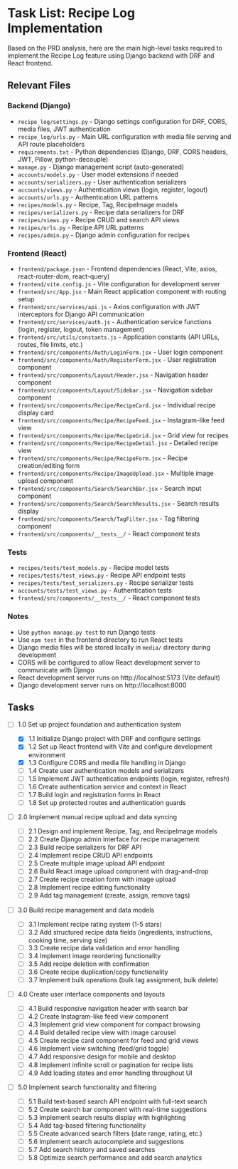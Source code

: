 # Task List: Recipe Log Implementation

Based on the PRD analysis, here are the main high-level tasks required to implement the Recipe Log feature using Django
backend with DRF and React frontend.

## Relevant Files

### Backend (Django)

- `recipe_log/settings.py` - Django settings configuration for DRF, CORS, media files, JWT authentication
- `recipe_log/urls.py` - Main URL configuration with media file serving and API route placeholders
- `requirements.txt` - Python dependencies (Django, DRF, CORS headers, JWT, Pillow, python-decouple)
- `manage.py` - Django management script (auto-generated)
- `accounts/models.py` - User model extensions if needed
- `accounts/serializers.py` - User authentication serializers
- `accounts/views.py` - Authentication views (login, register, logout)
- `accounts/urls.py` - Authentication URL patterns
- `recipes/models.py` - Recipe, Tag, RecipeImage models
- `recipes/serializers.py` - Recipe data serializers for DRF
- `recipes/views.py` - Recipe CRUD and search API views
- `recipes/urls.py` - Recipe API URL patterns
- `recipes/admin.py` - Django admin configuration for recipes

### Frontend (React)

- `frontend/package.json` - Frontend dependencies (React, Vite, axios, react-router-dom, react-query)
- `frontend/vite.config.js` - Vite configuration for development server
- `frontend/src/App.jsx` - Main React application component with routing setup
- `frontend/src/services/api.js` - Axios configuration with JWT interceptors for Django API communication
- `frontend/src/services/auth.js` - Authentication service functions (login, register, logout, token management)
- `frontend/src/utils/constants.js` - Application constants (API URLs, routes, file limits, etc.)
- `frontend/src/components/Auth/LoginForm.jsx` - User login component
- `frontend/src/components/Auth/RegisterForm.jsx` - User registration component
- `frontend/src/components/Layout/Header.jsx` - Navigation header component
- `frontend/src/components/Layout/Sidebar.jsx` - Navigation sidebar component
- `frontend/src/components/Recipe/RecipeCard.jsx` - Individual recipe display card
- `frontend/src/components/Recipe/RecipeFeed.jsx` - Instagram-like feed view
- `frontend/src/components/Recipe/RecipeGrid.jsx` - Grid view for recipes
- `frontend/src/components/Recipe/RecipeDetail.jsx` - Detailed recipe view
- `frontend/src/components/Recipe/RecipeForm.jsx` - Recipe creation/editing form
- `frontend/src/components/Recipe/ImageUpload.jsx` - Multiple image upload component
- `frontend/src/components/Search/SearchBar.jsx` - Search input component
- `frontend/src/components/Search/SearchResults.jsx` - Search results display
- `frontend/src/components/Search/TagFilter.jsx` - Tag filtering component
- `frontend/src/components/__tests__/` - React component tests

### Tests

- `recipes/tests/test_models.py` - Recipe model tests
- `recipes/tests/test_views.py` - Recipe API endpoint tests
- `recipes/tests/test_serializers.py` - Recipe serializer tests
- `accounts/tests/test_views.py` - Authentication tests
- `frontend/src/components/__tests__/` - React component tests

### Notes

- Use `python manage.py test` to run Django tests
- Use `npm test` in the frontend directory to run React tests
- Django media files will be stored locally in `media/` directory during development
- CORS will be configured to allow React development server to communicate with Django
- React development server runs on http://localhost:5173 (Vite default)
- Django development server runs on http://localhost:8000

## Tasks

- [ ] 1.0 Set up project foundation and authentication system

  - [x] 1.1 Initialize Django project with DRF and configure settings
  - [x] 1.2 Set up React frontend with Vite and configure development environment
  - [x] 1.3 Configure CORS and media file handling in Django
  - [ ] 1.4 Create user authentication models and serializers
  - [ ] 1.5 Implement JWT authentication endpoints (login, register, refresh)
  - [ ] 1.6 Create authentication service and context in React
  - [ ] 1.7 Build login and registration forms in React
  - [ ] 1.8 Set up protected routes and authentication guards

- [ ] 2.0 Implement manual recipe upload and data syncing

  - [ ] 2.1 Design and implement Recipe, Tag, and RecipeImage models
  - [ ] 2.2 Create Django admin interface for recipe management
  - [ ] 2.3 Build recipe serializers for DRF API
  - [ ] 2.4 Implement recipe CRUD API endpoints
  - [ ] 2.5 Create multiple image upload API endpoint
  - [ ] 2.6 Build React image upload component with drag-and-drop
  - [ ] 2.7 Create recipe creation form with image upload
  - [ ] 2.8 Implement recipe editing functionality
  - [ ] 2.9 Add tag management (create, assign, remove tags)

- [ ] 3.0 Build recipe management and data models

  - [ ] 3.1 Implement recipe rating system (1-5 stars)
  - [ ] 3.2 Add structured recipe data fields (ingredients, instructions, cooking time, serving size)
  - [ ] 3.3 Create recipe data validation and error handling
  - [ ] 3.4 Implement image reordering functionality
  - [ ] 3.5 Add recipe deletion with confirmation
  - [ ] 3.6 Create recipe duplication/copy functionality
  - [ ] 3.7 Implement bulk operations (bulk tag assignment, bulk delete)

- [ ] 4.0 Create user interface components and layouts

  - [ ] 4.1 Build responsive navigation header with search bar
  - [ ] 4.2 Create Instagram-like feed view component
  - [ ] 4.3 Implement grid view component for compact browsing
  - [ ] 4.4 Build detailed recipe view with image carousel
  - [ ] 4.5 Create recipe card component for feed and grid views
  - [ ] 4.6 Implement view switching (feed/grid toggle)
  - [ ] 4.7 Add responsive design for mobile and desktop
  - [ ] 4.8 Implement infinite scroll or pagination for recipe lists
  - [ ] 4.9 Add loading states and error handling throughout UI

- [ ] 5.0 Implement search functionality and filtering
  - [ ] 5.1 Build text-based search API endpoint with full-text search
  - [ ] 5.2 Create search bar component with real-time suggestions
  - [ ] 5.3 Implement search results display with highlighting
  - [ ] 5.4 Add tag-based filtering functionality
  - [ ] 5.5 Create advanced search filters (date range, rating, etc.)
  - [ ] 5.6 Implement search autocomplete and suggestions
  - [ ] 5.7 Add search history and saved searches
  - [ ] 5.8 Optimize search performance and add search analytics
